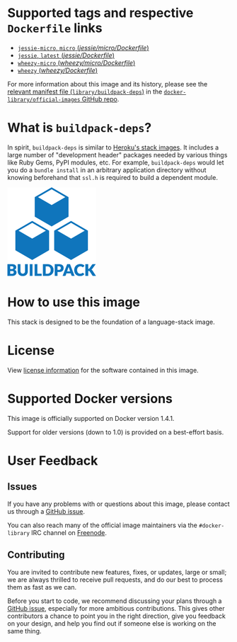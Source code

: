 # Supported tags and respective `Dockerfile` links

- [`jessie-micro`, `micro` (*jessie/micro/Dockerfile*)](https://github.com/docker-library/docker-buildpack-deps/blob/fc4bb937881466a88e408f660ce4d8ad18c11bad/jessie/micro/Dockerfile)
- [`jessie`, `latest` (*jessie/Dockerfile*)](https://github.com/docker-library/docker-buildpack-deps/blob/fc4bb937881466a88e408f660ce4d8ad18c11bad/jessie/Dockerfile)
- [`wheezy-micro` (*wheezy/micro/Dockerfile*)](https://github.com/docker-library/docker-buildpack-deps/blob/fc4bb937881466a88e408f660ce4d8ad18c11bad/wheezy/micro/Dockerfile)
- [`wheezy` (*wheezy/Dockerfile*)](https://github.com/docker-library/docker-buildpack-deps/blob/fc4bb937881466a88e408f660ce4d8ad18c11bad/wheezy/Dockerfile)

For more information about this image and its history, please see the [relevant
manifest file
(`library/buildpack-deps`)](https://github.com/docker-library/official-images/blob/master/library/buildpack-deps)
in the [`docker-library/official-images` GitHub
repo](https://github.com/docker-library/official-images).

# What is `buildpack-deps`?

In spirit, `buildpack-deps` is similar to [Heroku's stack
images](https://github.com/heroku/stack-images/blob/master/bin/cedar.sh). It
includes a large number of "development header" packages needed by various
things like Ruby Gems, PyPI modules, etc. For example, `buildpack-deps` would
let you do a `bundle install` in an arbitrary application directory without
knowing beforehand that `ssl.h` is required to build a dependent module.

![logo](https://raw.githubusercontent.com/docker-library/docs/master/buildpack-deps/logo.png)

# How to use this image

This stack is designed to be the foundation of a language-stack image.

# License

View [license information](https://www.debian.org/social_contract#guidelines)
for the software contained in this image.

# Supported Docker versions

This image is officially supported on Docker version 1.4.1.

Support for older versions (down to 1.0) is provided on a best-effort basis.

# User Feedback

## Issues

If you have any problems with or questions about this image, please contact us
 through a [GitHub issue](https://github.com/docker-library/buildpack-deps/issues).

You can also reach many of the official image maintainers via the
`#docker-library` IRC channel on [Freenode](https://freenode.net).

## Contributing

You are invited to contribute new features, fixes, or updates, large or small;
we are always thrilled to receive pull requests, and do our best to process them
as fast as we can.

Before you start to code, we recommend discussing your plans
through a [GitHub issue](https://github.com/docker-library/buildpack-deps/issues), especially for more ambitious
contributions. This gives other contributors a chance to point you in the right
direction, give you feedback on your design, and help you find out if someone
else is working on the same thing.
